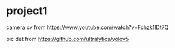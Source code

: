 # project1
camera cv from https://www.youtube.com/watch?v=Fchzk1lDt7Q


pic det from https://github.com/ultralytics/yolov5
